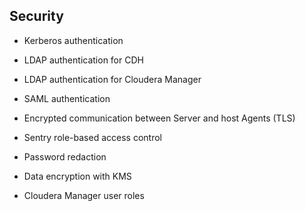 ## Security

* Kerberos authentication	
	
* LDAP authentication for CDH		

* LDAP authentication for Cloudera Manager		

* SAML authentication		

* Encrypted communication between Server and host Agents (TLS)		

* Sentry role-based access control		

* Password redaction		

* Data encryption with KMS		

* Cloudera Manager user roles